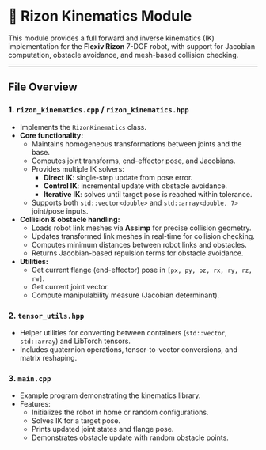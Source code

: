 # 📖 Rizon Kinematics Module

This module provides a full forward and inverse kinematics (IK) implementation for the **Flexiv Rizon** 7-DOF robot, with support for Jacobian computation, obstacle avoidance, and mesh-based collision checking.

---

## File Overview

### 1. `rizon_kinematics.cpp` / `rizon_kinematics.hpp`
- Implements the `RizonKinematics` class.
- **Core functionality:**
  - Maintains homogeneous transformations between joints and the base.
  - Computes joint transforms, end-effector pose, and Jacobians.
  - Provides multiple IK solvers:
    - **Direct IK**: single-step update from pose error.
    - **Control IK**: incremental update with obstacle avoidance.
    - **Iterative IK**: solves until target pose is reached within tolerance.
  - Supports both `std::vector<double>` and `std::array<double, 7>` joint/pose inputs.
- **Collision & obstacle handling:**
  - Loads robot link meshes via **Assimp** for precise collision geometry.
  - Updates transformed link meshes in real-time for collision checking.
  - Computes minimum distances between robot links and obstacles.
  - Returns Jacobian-based repulsion terms for obstacle avoidance.
- **Utilities:**
  - Get current flange (end-effector) pose in `[px, py, pz, rx, ry, rz, rw]`.
  - Get current joint vector.
  - Compute manipulability measure (Jacobian determinant).

### 2. `tensor_utils.hpp`
- Helper utilities for converting between containers (`std::vector`, `std::array`) and LibTorch tensors.
- Includes quaternion operations, tensor-to-vector conversions, and matrix reshaping.

### 3. `main.cpp`
- Example program demonstrating the kinematics library.
- Features:
  - Initializes the robot in home or random configurations.
  - Solves IK for a target pose.
  - Prints updated joint states and flange pose.
  - Demonstrates obstacle update with random obstacle points. 